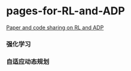 # pages-for-RL-and-ADP

[Paper and code sharing on RL and ADP](https://github.com/LLT1/pages-for-RL-and-ADP/wiki)
### 强化学习


### 自适应动态规划
